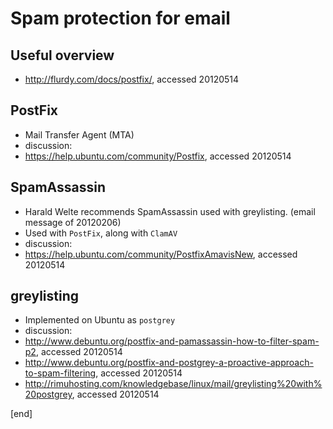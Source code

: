 Spam protection for email
=========================

Useful overview
---------------

 * http://flurdy.com/docs/postfix/, accessed 20120514

PostFix
-------
 * Mail Transfer Agent (MTA)
 * discussion:
  * https://help.ubuntu.com/community/Postfix, accessed 20120514

SpamAssassin
------------
 * Harald Welte recommends SpamAssassin used with greylisting. (email message of 20120206)
 * Used with `PostFix`, along with `ClamAV`
 * discussion:
  * https://help.ubuntu.com/community/PostfixAmavisNew, accessed 20120514

greylisting
-----------
 * Implemented on Ubuntu  as `postgrey`
 * discussion:
  * http://www.debuntu.org/postfix-and-pamassassin-how-to-filter-spam-p2, accessed 20120514
  * http://www.debuntu.org/postfix-and-postgrey-a-proactive-approach-to-spam-filtering, accessed 20120514
  * http://rimuhosting.com/knowledgebase/linux/mail/greylisting%20with%20postgrey, accessed 20120514

[end]
